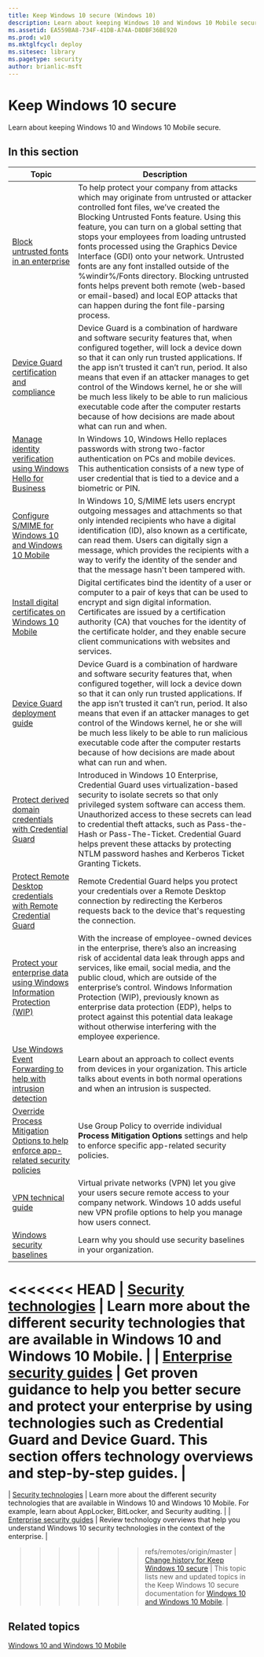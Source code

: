 ```yaml
---
title: Keep Windows 10 secure (Windows 10)
description: Learn about keeping Windows 10 and Windows 10 Mobile secure.
ms.assetid: EA559BA8-734F-41DB-A74A-D8DBF36BE920
ms.prod: w10
ms.mktglfcycl: deploy
ms.sitesec: library
ms.pagetype: security
author: brianlic-msft
---
```

# Keep Windows 10 secure

Learn about keeping Windows 10 and Windows 10 Mobile secure.

## In this section

| Topic | Description |
| - | - |
| [Block untrusted fonts in an enterprise](block-untrusted-fonts-in-enterprise.md) | To help protect your company from attacks which may originate from untrusted or attacker controlled font files, we’ve created the Blocking Untrusted Fonts feature. Using this feature, you can turn on a global setting that stops your employees from loading untrusted fonts processed using the Graphics Device Interface (GDI) onto your network. Untrusted fonts are any font installed outside of the %windir%/Fonts directory. Blocking untrusted fonts helps prevent both remote (web-based or email-based) and local EOP attacks that can happen during the font file-parsing process. |
| [Device Guard certification and compliance](device-guard-certification-and-compliance.md) | Device Guard is a combination of hardware and software security features that, when configured together, will lock a device down so that it can only run trusted applications. If the app isn’t trusted it can’t run, period. It also means that even if an attacker manages to get control of the Windows kernel, he or she will be much less likely to be able to run malicious executable code after the computer restarts because of how decisions are made about what can run and when. |
| [Manage identity verification using Windows Hello for Business](hello-manage-identity-verification.md) | In Windows 10, Windows Hello replaces passwords with strong two-factor authentication on PCs and mobile devices. This authentication consists of a new type of user credential that is tied to a device and a biometric or PIN. |
| [Configure S/MIME for Windows 10 and Windows 10 Mobile](configure-s-mime.md) | In Windows 10, S/MIME lets users encrypt outgoing messages and attachments so that only intended recipients who have a digital identification (ID), also known as a certificate, can read them. Users can digitally sign a message, which provides the recipients with a way to verify the identity of the sender and that the message hasn't been tampered with. |
| [Install digital certificates on Windows 10 Mobile](installing-digital-certificates-on-windows-10-mobile.md) | Digital certificates bind the identity of a user or computer to a pair of keys that can be used to encrypt and sign digital information. Certificates are issued by a certification authority (CA) that vouches for the identity of the certificate holder, and they enable secure client communications with websites and services. |
| [Device Guard deployment guide](device-guard-deployment-guide.md) | Device Guard is a combination of hardware and software security features that, when configured together, will lock a device down so that it can only run trusted applications. If the app isn’t trusted it can’t run, period. It also means that even if an attacker manages to get control of the Windows kernel, he or she will be much less likely to be able to run malicious executable code after the computer restarts because of how decisions are made about what can run and when. |
| [Protect derived domain credentials with Credential Guard](credential-guard.md) | Introduced in Windows 10 Enterprise, Credential Guard uses virtualization-based security to isolate secrets so that only privileged system software can access them. Unauthorized access to these secrets can lead to credential theft attacks, such as Pass-the-Hash or Pass-The-Ticket. Credential Guard helps prevent these attacks by protecting NTLM password hashes and Kerberos Ticket Granting Tickets. |
| [Protect Remote Desktop credentials with Remote Credential Guard](remote-credential-guard.md) | Remote Credential Guard helps you protect your credentials over a Remote Desktop connection by redirecting the Kerberos requests back to the device that's requesting the connection. |
| [Protect your enterprise data using Windows Information Protection (WIP)](protect-enterprise-data-using-wip.md) | With the increase of employee-owned devices in the enterprise, there’s also an increasing risk of accidental data leak through apps and services, like email, social media, and the public cloud, which are outside of the enterprise’s control. Windows Information Protection (WIP), previously known as enterprise data protection (EDP), helps to protect against this potential data leakage without otherwise interfering with the employee experience. |
| [Use Windows Event Forwarding to help with intrusion detection](use-windows-event-forwarding-to-assist-in-instrusion-detection.md) | Learn about an approach to collect events from devices in your organization. This article talks about events in both normal operations and when an intrusion is suspected. |
|[Override Process Mitigation Options to help enforce app-related security policies](override-mitigation-options-for-app-related-security-policies.md) |Use Group Policy to override individual **Process Mitigation Options** settings and help to enforce specific app-related security policies. |
| [VPN technical guide](vpn-guide.md) | Virtual private networks (VPN) let you give your users secure remote access to your company network. Windows 10 adds useful new VPN profile options to help you manage how users connect. |
| [Windows security baselines](windows-security-baselines.md) | Learn why you should use security baselines in your organization. |
<<<<<<< HEAD
| [Security technologies](security-technologies.md) | Learn more about the different security technologies that are available in Windows 10 and Windows 10 Mobile. |
| [Enterprise security guides](windows-10-enterprise-security-guides.md) | Get proven guidance to help you better secure and protect your enterprise by using technologies such as Credential Guard and Device Guard. This section offers technology overviews and step-by-step guides. |
=======
| [Security technologies](security-technologies.md) | Learn more about the different security technologies that are available in Windows 10 and Windows 10 Mobile. For example, learn about AppLocker, BitLocker, and Security auditing. |
| [Enterprise security guides](windows-10-enterprise-security-guides.md) | Review technology overviews that help you understand Windows 10 security technologies in the context of the enterprise. |
>>>>>>> refs/remotes/origin/master
| [Change history for Keep Windows 10 secure](change-history-for-keep-windows-10-secure.md) | This topic lists new and updated topics in the Keep Windows 10 secure documentation for [Windows 10 and Windows 10 Mobile](../index.md). |
 
## Related topics

[Windows 10 and Windows 10 Mobile](../index.md)
 
 
